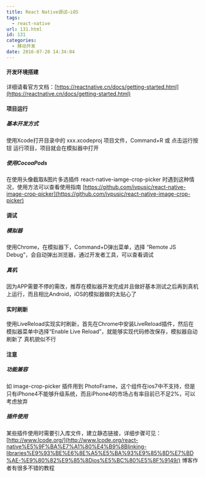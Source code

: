 ```yaml
---
title: React Native调试—iOS
tags:
  - react-native
url: 131.html
id: 131
categories:
  - 移动开发
date: 2016-07-20 14:34:04
---
```


#### 开发环境搭建

详细请看官方文档：[https://reactnative.cn/docs/getting-started.html](https://reactnative.cn/docs/getting-started.html)

#### 项目运行

##### 基本开发方式

使用Xcode打开目录中的 xxx.xcodeproj 项目文件，Command+R 或 点击运行按钮 运行项目，项目就会在模拟器中打开

##### 使用CocoaPods

在使用头像截取&图片多选插件 react-native-iamge-crop-picker 时遇到这种情况，使用方法可以查看使用指南 [https://github.com/ivpusic/react-native-image-crop-picker](https://github.com/ivpusic/react-native-image-crop-picker)

#### 调试

##### 模拟器

使用Chrome，在模拟器下，Command+D弹出菜单，选择 “Remote JS Debug”，会自动弹出浏览器，通过开发者工具，可以查看调试

##### 真机

因为APP需要不停的需改，推荐在模拟器开发完成并且做好基本测试之后再到真机上运行，而且相比Android，iOS的模拟器做的太贴心了

#### 实时刷新

使用LiveReload实现实时刷新，首先在Chrome中安装LiveReload插件，然后在模拟器菜单中选择“Enable Live Reload”，就能够实现代码修改保存，模拟器自动刷新了 真机貌似不行

#### 注意

##### 功能兼容

如 image-crop-picker 插件用到 PhotoFrame，这个组件在ios7中不支持，但是只有iPhone4不能够升级系统，而且iPhone4的市场占有率目前已不足2%，可以考虑放弃

##### 插件使用

某些插件使用时需要引入库文件，建立静态链接，详细步骤可见：[http://www.lcode.org/](http://www.lcode.org/react-native%E5%9F%BA%E7%A1%80%E4%B9%8Blinking-libraries%E9%93%BE%E6%8E%A5%E5%BA%93%E9%85%8D%E7%BD%AE-%E9%80%82%E9%85%8Dios%E5%BC%80%E5%8F%9149/) 博客作者有很多不错的教程